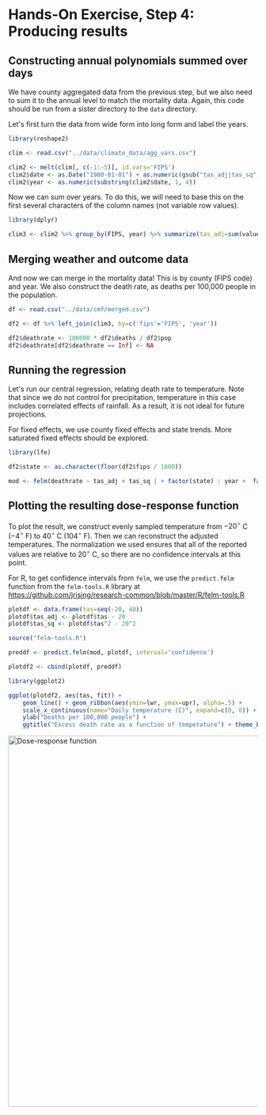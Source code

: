 # Hands-On Exercise, Step 4: Producing results

## Constructing annual polynomials summed over days

We have county aggregated data from the previous step, but we also
need to sum it to the annual level to match the mortality data. Again,
this code should be run from a sister directory to the `data`
directory.

Let's first turn the data from wide form into long form and label the
years.

```R
library(reshape2)

clim <- read.csv("../data/climate_data/agg_vars.csv")

clim2 <- melt(clim[, c(-1:-5)], id.vars='FIPS')
clim2$date <- as.Date("1980-01-01") + as.numeric(gsub("tas_adj|tas_sq", "", clim2$variable))
clim2$year <- as.numeric(substring(clim2$date, 1, 4))
```

Now we can sum over years. To do this, we will need to base this on
the first several characters of the column names (not variable row
values).

```R
library(dplyr)

clim3 <- clim2 %>% group_by(FIPS, year) %>% summarize(tas_adj=sum(value[substring(variable, 1, 7) == 'tas_adj']), tas_sq=sum(value[substring(variable, 1, 6) == 'tas_sq']))
```

## Merging weather and outcome data

And now we can merge in the mortality data! This is by county (FIPS
code) and year. We also construct the death rate, as deaths per
100,000 people in the population.

```R
df <- read.csv("../data/cmf/merged.csv")

df2 <- df %>% left_join(clim3, by=c('fips'='FIPS', 'year'))

df2$deathrate <- 100000 * df2$deaths / df2$pop
df2$deathrate[df2$deathrate == Inf] <- NA
```

## Running the regression

Let's run our central regression, relating death rate to
temperature. Note that since we do not control for precipitation,
temperature in this case includes correlated effects of rainfall. As a
result, it is not ideal for future projections.

For fixed effects, we use county fixed effects and state trends. More
saturated fixed effects should be explored.

```R
library(lfe)

df2$state <- as.character(floor(df2$fips / 1000))

mod <- felm(deathrate ~ tas_adj + tas_sq | + factor(state) : year +  factor(fips) | 0 | fips, data=df2)
```

## Plotting the resulting dose-response function

To plot the result, we construct evenly sampled temperature from $-20^\circ$ C
($-4^\circ$ F) to $40^\circ$ C ($104^\circ$ F). Then we can
reconstruct the adjusted temperatures. The normalization we used
ensures that all of the reported values are relative to $20^\circ$ C,
so there are no confidence intervals at this point.

For R, to get confidence intervals from `felm`, we use the
`predict.felm` function from the `felm-tools.R` library at
https://github.com/jrising/research-common/blob/master/R/felm-tools.R

```R
plotdf <- data.frame(tas=seq(-20, 40))
plotdf$tas_adj <- plotdf$tas - 20
plotdf$tas_sq <- plotdf$tas^2 - 20^2

source("felm-tools.R")

preddf <- predict.felm(mod, plotdf, interval='confidence')

plotdf2 <- cbind(plotdf, preddf)

library(ggplot2)

ggplot(plotdf2, aes(tas, fit)) +
    geom_line() + geom_ribbon(aes(ymin=lwr, ymax=upr), alpha=.5) +
    scale_x_continuous(name="Daily temperature (C)", expand=c(0, 0)) +
    ylab("Deaths per 100,000 people") +
    ggtitle("Excess death rate as a function of temperature") + theme_bw()
```

<img src="images/doseresp.png" alt="Dose-response function" width="750"/>
